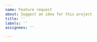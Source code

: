 ```yaml
---
name: Feature request
about: Suggest an idea for this project
title: ''
labels: ''
assignees: ''

---
```


<!--
     The tree-sitter-gherkin project is a Gherkin parser only.
     How can we improve it?
-->
